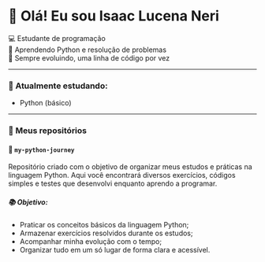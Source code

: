 # 👋 Olá! Eu sou Isaac Lucena Neri

💻 Estudante de programação  
🐍 Aprendendo Python e resolução de problemas  
🌱 Sempre evoluindo, uma linha de código por vez

---

### 🧠 Atualmente estudando:
- Python (básico)

---

### 📂 Meus repositórios

#### 📁 `my-python-journey`

Repositório criado com o objetivo de organizar meus estudos e práticas na linguagem Python. Aqui você encontrará diversos exercícios, códigos simples e testes que desenvolvi enquanto aprendo a programar.

##### 📚 Objetivo:
- Praticar os conceitos básicos da linguagem Python;
- Armazenar exercícios resolvidos durante os estudos;
- Acompanhar minha evolução com o tempo;
- Organizar tudo em um só lugar de forma clara e acessível.
